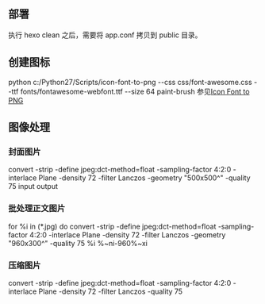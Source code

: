 ## 部署
执行 hexo clean 之后，需要将 app.conf 拷贝到 public 目录。

## 创建图标
python c:/Python27/Scripts/icon-font-to-png --css css/font-awesome.css --ttf fonts/fontawesome-webfont.ttf  --size 64 paint-brush
参见[Icon Font to PNG](https://github.com/Pythonity/icon-font-to-png)

## 图像处理
### 封面图片
convert -strip -define jpeg:dct-method=float -sampling-factor 4:2:0 -interlace Plane -density 72 -filter Lanczos -geometry "500x500^" -quality 75 input output

### 批处理正文图片
for %i in (*.jpg) do convert -strip -define jpeg:dct-method=float -sampling-factor 4:2:0 -interlace Plane -density 72 -filter Lanczos -geometry "960x300^" -quality 75 %i %~ni-960%~xi

### 压缩图片
convert -strip -define jpeg:dct-method=float -sampling-factor 4:2:0 -interlace Plane -density 72 -filter Lanczos -quality 75
